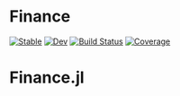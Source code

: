 # Finance

[![Stable](https://img.shields.io/badge/docs-stable-blue.svg)](https://J-h-stevens.github.io/Finance.jl/stable/)
[![Dev](https://img.shields.io/badge/docs-dev-blue.svg)](https://J-h-stevens.github.io/Finance.jl/dev/)
[![Build Status](https://github.com/J-h-stevens/Finance.jl/actions/workflows/CI.yml/badge.svg?branch=main)](https://github.com/J-h-stevens/Finance.jl/actions/workflows/CI.yml?query=branch%3Amain)
[![Coverage](https://codecov.io/gh/J-h-stevens/Finance.jl/branch/main/graph/badge.svg)](https://codecov.io/gh/J-h-stevens/Finance.jl)
# Finance.jl
